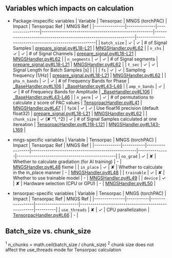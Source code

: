 <!-- ---
!-- title: ./torchPAC/scripts/Handlers/README.md
!-- author: ywatanabe
!-- date: 2024-11-04 22:10:46
!-- --- -->


## Variables which impacts on calculation
- Package-inspecific variables
| Variable      | Tensorpac    | MNGS (torchPAC) | Impact                                               | Tensorpac Ref                                                   | MNGS Ref                                             |
|---------------|--------------|-----------------|------------------------------------------------------|-----------------------------------------------------------------|------------------------------------------------------|
| `batch_size`  | ✓            | ✓               | # of Signal Samples                                  | [prepare_signal.py#L18-L21](../utils/prepare_signal.py#L18-L21) | [MNGSHandler.py#L62](MNGSHandler.py#L62)             |
| `n_chs`       | ✓            | ✓               | # of Signal Channels                                 | [prepare_signal.py#L18-L21](../utils/prepare_signal.py#L18-L21) | [MNGSHandler.py#L62](MNGSHandler.py#L62)             |
| `n_segments`  | ✓            | ✓               | # of Signal segments                                 | [prepare_signal.py#L18-L21](../utils/prepare_signal.py#L18-L21) | [MNGSHandler.py#L62](MNGSHandler.py#L62)             |
| `t_sec`       | ✓            | ✓               | Signal Length for Batch Samples [s]                  |                                                                 |                                                      |
| `fs`          | ✓            | ✓               | Sampling frequency [1/Hz]                            | [prepare_signal.py#L18-L21](../utils/prepare_signal.py#L18-L21) | [MNGSHandler.py#L62](MNGSHandler.py#L62)             |
| `pha_n_bands` | ✓            | ✓               | # of Frequency Bands for Phase                       | [_BaseHandler.py#L106](_BaseHandler.py#L39)                     | [_BaseHandler.py#L43-L46](BaseHandler.py#L43-L46)    |
| `amp_n_bands` | ✓            | ✓               | # of Frequency Bands for Amplitude                   | [_BaseHandler.py#L106](_BaseHandler.py#L39)                     | [_BaseHandler.py#L43-L46](BaseHandler.py#L43-L46)    |
| `n_perm`      | ✓            | ✓               | # of permutations to calculate z score of PAC values | [TensorpacHandler.py#L41](TensorpacHandler.py#L41)              | [MNGSHandler.py#L47](MNGSHandler.py#L47)             |
| `fp16`        | ✓            | ✓               | Use float16 precision (default float32)              | [prepare_signal.py#L18-L21](../utils/prepare_signal.py#L18-L21) | [MNGSHandler.py#L62](MNGSHandler.py#L62)             |
| `chunk_size`  | ✓ (✘ ^1, ^2) | ✓               | # of Signal Samples calculated at one itereation     | [TensorpacHandler.py#L118-L121](TensorpacHandler.py#L118-L121)  | [MNGSHandler.py#L143-L169](MNGSHandler.py#L143-L169) |

- mngs-specific variables
| Variable    | Tensorpac | MNGS (torchPAC) | Impact                                            | Tensorpac Ref | MNGS Ref                                       |
|-------------|-----------|-----------------|---------------------------------------------------|---------------|------------------------------------------------|
| `no_grad`   | ✓         | ✘               | Whether to calculate gradiation (for AI training) | -             | [MNGSHandler.py#L48](MNGSHandler.py#L48) fixme |
| `in_place`  | ✓         | ✘               | Whether to calculate in the in_place manner       | -             | [MNGSHandler.py#L48](MNGSHandler.py#L96)       |
| `trainable` | ✓         | ✘               | Whether to use trainable model                    | -             | [MNGSHandler.py#L49](MNGSHandler.py#L97)       |
| `device`    | ✓         | ✘               | Hardware selection (CPU or GPU)                   | -             | [MNGSHandler.py#L50](MNGSHandler.py#L98)       |

- tensorpac-specific variables
| Variable   | Tensorpac | MNGS (torchPAC) | Impact              | Tensorpac Ref                                      | MNGS Ref |
|---------------|-----------|-----------------|---------------------|----------------------------------------------------|----------|
| `use_threads` | ✘         | ✓               | CPU parallelization | [TensorpacHandler.py#L66](TensorpacHandler.py#L66) | -        |

## Batch_size vs. chunk_size
<sup>1</sup> n_chunks = math.ceil(batch_size / chunk_size)
<sup>2</sup> chunk size does not affect the use_threads mode for Tensorpac calculation
